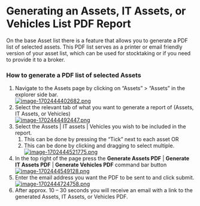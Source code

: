 # Generating an Assets, IT Assets, or Vehicles List PDF Report

On the base Asset list there is a feature that allows you to generate a PDF list of selected assets. This PDF list serves as a printer or email friendly version of your asset list, which can be used for stocktaking or if you need to provide it to a broker.

### How to generate a PDF list of selected Assets

1. Navigate to the Assets page by clicking on “Assets” &gt; “Assets” in the explorer side bar.  
    [![image-1702444402682.png](https://docs.rapidplatform.com/uploads/images/gallery/2023-12/scaled-1680-/SGBtJzo9Fav4LHRL-image-1702444402682.png)](https://docs.rapidplatform.com/uploads/images/gallery/2023-12/SGBtJzo9Fav4LHRL-image-1702444402682.png)
2. Select the relevant tab of what you want to generate a report of (Assets, IT Assets, or Vehicles)  
    [![image-1702444492447.png](https://docs.rapidplatform.com/uploads/images/gallery/2023-12/scaled-1680-/iMAbMw2N99qSRlKS-image-1702444492447.png)](https://docs.rapidplatform.com/uploads/images/gallery/2023-12/iMAbMw2N99qSRlKS-image-1702444492447.png)
3. Select the Assets | IT assets | Vehicles you wish to be included in the report. 
    1. This can be done by pressing the “Tick” next to each asset OR
    2. This can be done by clicking and dragging to select multiple.  
        [![image-1702444521775.png](https://docs.rapidplatform.com/uploads/images/gallery/2023-12/scaled-1680-/GwNDXxiTfpR6CeXe-image-1702444521775.png)](https://docs.rapidplatform.com/uploads/images/gallery/2023-12/GwNDXxiTfpR6CeXe-image-1702444521775.png)
4. In the top right of the page press the **Generate Assets PDF** | **Generate IT Assets PDF** | **Generate Vehicles PDF** command bar button  
    [![image-1702444549128.png](https://docs.rapidplatform.com/uploads/images/gallery/2023-12/scaled-1680-/xScNiwGYeeNFUzFE-image-1702444549128.png)](https://docs.rapidplatform.com/uploads/images/gallery/2023-12/xScNiwGYeeNFUzFE-image-1702444549128.png)
5. Enter the email address you want the PDF to be sent to and click submit.  
    [![image-1702444724758.png](https://docs.rapidplatform.com/uploads/images/gallery/2023-12/scaled-1680-/xbhgkKZLrvWnDjJr-image-1702444724758.png)](https://docs.rapidplatform.com/uploads/images/gallery/2023-12/xbhgkKZLrvWnDjJr-image-1702444724758.png)
6. After approx. 10 – 30 seconds you will receive an email with a link to the generated Assets, IT Assets, or Vehicles PDF.